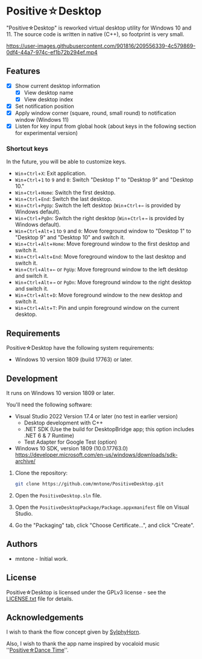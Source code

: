 # Positive☆Desktop

"Positive☆Desktop" is reworked virtual desktop utility for Windows 10 and 11. The source code is written in native (C++), so footprint is very small.

https://user-images.githubusercontent.com/901816/209556339-4c579869-0df4-44a7-974c-ef1b72b294ef.mp4

## Features

- [x] Show current desktop information
  - [x] View desktop name
  - [x] View desktop index
- [x] Set notification position
- [x] Apply window corner (square, round, small round) to notification window (Windows 11)
- [x] Listen for key input from global hook (about keys in the following section for experimental version)

### Shortcut keys

In the future, you will be able to customize keys.

- `Win`+`Ctrl`+`X`: Exit application.
- `Win`+`Ctrl`+`1` to `9` and `0`: Switch "Desktop 1" to "Desktop 9" and "Desktop 10."
- `Win`+`Ctrl`+`Home`: Switch the first desktop.
- `Win`+`Ctrl`+`End`: Switch the last desktop.
- `Win`+`Ctrl`+`PgUp`: Switch the left desktop (`Win`+`Ctrl`+`←` is provided by Windows default).
- `Win`+`Ctrl`+`PgDn`: Switch the right desktop (`Win`+`Ctrl`+`→` is provided by Windows default).
- `Win`+`Ctrl`+`Alt`+`1` to `9` and `0`: Move foreground window to "Desktop 1" to "Desktop 9" and "Desktop 10" and switch it.
- `Win`+`Ctrl`+`Alt`+`Home`: Move foreground window to the first desktop and switch it.
- `Win`+`Ctrl`+`Alt`+`End`: Move foreground window to the last desktop and switch it.
- `Win`+`Ctrl`+`Alt`+`←` or `PgUp`: Move foreground window to the left desktop and switch it.
- `Win`+`Ctrl`+`Alt`+`→` or `PgDn`: Move foreground window to the right desktop and switch it.
- `Win`+`Ctrl`+`Alt`+`D`: Move foreground window to the new desktop and switch it.
- `Win`+`Ctrl`+`Alt`+`T`: Pin and unpin foreground window on the current desktop.

## Requirements

Positive☆Desktop have the following system requirements:

- Windows 10 version 1809 (build 17763) or later.

## Development

It runs on Windows 10 version 1809 or later.

You'll need the following software:

- Visual Studio 2022 Version 17.4 or later (no test in earlier version)
  - Desktop development with C++
  - .NET SDK (Use the build for DesktopBridge app; this option includes .NET 6 & 7 Runtime)
  - Test Adapter for Google Test (option)
- Windows 10 SDK, version 1809 (10.0.17763.0)
  https://developer.microsoft.com/en-us/windows/downloads/sdk-archive/

1. Clone the repository:

   ```sh
   git clone https://github.com/mntone/PositiveDesktop.git
   ```
2. Open the `PositiveDesktop.sln` file.
3. Open the `PositiveDesktopPackage/Package.appxmanifest` file on Visual Studio.
4. Go the "Packaging" tab, click "Choose Certificate...", and click "Create".

## Authors

- mntone - Initial work.

## License

Positive☆Desktop is licensed under the GPLv3 license - see the [LICENSE.txt](https://github.com/mntone/PositiveDesktop/blob/master/LICENSE.txt) file for details.

## Acknowledgements

I wish to thank the flow concept given by [SylphyHorn](https://github.com/Grabacr07/SylphyHorn).

Also, I wish to thank the app name inspired by vocaloid music ''[Positive☆Dance Time](https://youtu.be/FT91CrPPAqc)''.
